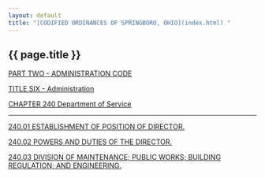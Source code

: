 ```yaml
---
layout: default 
title: "[CODIFIED ORDINANCES OF SPRINGBORO, OHIO](index.html) "
---
```


{{ page.title }}
----------------

[PART TWO - ADMINISTRATION CODE](1505a412.html)

[TITLE SIX - Administration](16eba412.html)

[CHAPTER 240 Department of Service](1802a412.html)

---

[240.01 ESTABLISHMENT OF POSITION OF DIRECTOR.](1811a412.html)

[240.02 POWERS AND DUTIES OF THE DIRECTOR.](1814a412.html)

[240.03 DIVISION OF MAINTENANCE; PUBLIC WORKS; BUILDING REGULATION; AND
ENGINEERING.](1821a412.html)
